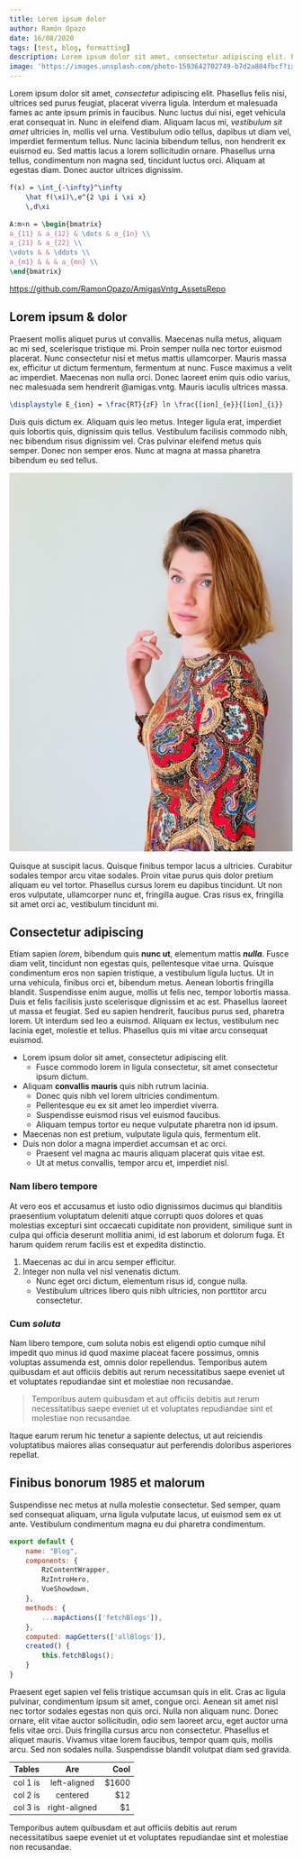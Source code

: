 ```yaml
---
title: Lorem ipsum dolor
author: Ramón Opazo
date: 16/08/2020
tags: [test, blog, formatting]
description: Lorem ipsum dolor sit amet, consectetur adipiscing elit. Phasellus felis nisi, ultrices sed purus feugiat, placerat viverra ligula. Interdum et malesuada fames ac ante ipsum primis in faucibus. Nunc luctus dui nisi, eget vehicula erat consequat in. Nunc in eleifend diam. Aliquam lacus mi, vestibulum sit amet ultricies in, mollis vel urna. Vestibulum odio tellus, dapibus ut diam vel, imperdiet fermentum tellus. Nunc lacinia bibendum tellus, non hendrerit ex euismod eu. Sed mattis lacus a lorem sollicitudin ornare. Phasellus urna tellus, condimentum non magna sed, tincidunt luctus orci. Aliquam at egestas diam. Donec auctor ultrices dignissim.
image: 'https://images.unsplash.com/photo-1593642702749-b7d2a804fbcf?ixlib=rb-1.2.1&ixid=eyJhcHBfaWQiOjEyMDd9&auto=format&fit=crop&w=1000&q=80'
---
```


Lorem ipsum dolor sit amet, *consectetur* adipiscing elit. Phasellus felis nisi, ultrices sed purus feugiat, placerat viverra ligula. Interdum et malesuada fames ac ante ipsum primis in faucibus. Nunc luctus dui nisi, eget vehicula erat consequat in. Nunc in eleifend diam. Aliquam lacus mi, *vestibulum sit amet* ultricies in, mollis vel urna. Vestibulum odio tellus, dapibus ut diam vel, imperdiet fermentum tellus. Nunc lacinia bibendum tellus, non hendrerit ex euismod eu. Sed mattis lacus a lorem sollicitudin ornare. Phasellus urna tellus, condimentum non magna sed, tincidunt luctus orci. Aliquam at egestas diam. Donec auctor ultrices dignissim.

```latex
f(x) = \int_{-\infty}^\infty
    \hat f(\xi)\,e^{2 \pi i \xi x}
    \,d\xi
```

```latex
A:m×n = \begin{bmatrix}
a_{11} & a_{12} & \dots & a_{1n} \\
a_{21} & a_{22} \\
\vdots & & \ddots \\
a_{m1} & & & a_{mn} \\
\end{bmatrix}
```

https://github.com/RamonOpazo/AmigasVntg_AssetsRepo

## Lorem ipsum & dolor

Praesent mollis aliquet purus ut convallis. Maecenas nulla metus, aliquam ac mi sed, scelerisque tristique mi. Proin semper nulla nec tortor euismod placerat. Nunc consectetur nisi et metus mattis ullamcorper. Mauris massa ex, efficitur ut dictum fermentum, fermentum at nunc. Fusce maximus a velit ac imperdiet. Maecenas non nulla orci. Donec laoreet enim quis odio varius, nec malesuada sem hendrerit @amigas.vntg. Mauris iaculis ultrices massa.

```latex
\displaystyle E_{ion} = \frac{RT}{zF} ln \frac{[ion]_{e}}{[ion]_{i}}
```

Duis quis dictum ex. Aliquam quis leo metus. Integer ligula erat, imperdiet quis lobortis quis, dignissim quis tellus. Vestibulum facilisis commodo nibh, nec bibendum risus dignissim vel. Cras pulvinar eleifend metus quis semper. Donec non semper eros. Nunc at magna at massa pharetra bibendum eu sed tellus.

![Ut enim ad minima veniam, quis nostrum exercitationem ullam corporis suscipit laboriosam, nisi ut aliquid ex ea commodi consequatur?](https://github.com/RamonOpazo/AmigasVntg_AssetsRepo/blob/master/images/home-01.jpg?raw=true)

Quisque at suscipit lacus. Quisque finibus tempor lacus a ultricies. Curabitur sodales tempor arcu vitae sodales. Proin vitae purus quis dolor pretium aliquam eu vel tortor. Phasellus cursus lorem eu dapibus tincidunt. Ut non eros vulputate, ullamcorper nunc et, fringilla augue. Cras risus ex, fringilla sit amet orci ac, vestibulum tincidunt mi.

## Consectetur __adipiscing__

Etiam sapien *lorem*, bibendum quis __nunc ut__, elementum mattis __*nulla*__. Fusce diam velit, tincidunt non egestas quis, pellentesque vitae urna. Quisque condimentum eros non sapien tristique, a vestibulum ligula luctus. Ut in urna vehicula, finibus orci et, bibendum metus. Aenean lobortis fringilla blandit. Suspendisse enim augue, mollis ut felis nec, tempor lobortis massa. Duis et felis facilisis justo scelerisque dignissim et ac est. Phasellus laoreet ut massa et feugiat. Sed eu sapien hendrerit, faucibus purus sed, pharetra lorem. Ut interdum sed leo a euismod. Aliquam ex lectus, vestibulum nec lacinia eget, molestie et tellus. Phasellus quis mi vitae arcu consequat euismod.

-   Lorem ipsum dolor sit amet, consectetur adipiscing elit.
    -   Fusce commodo lorem in ligula consectetur, sit amet consectetur ipsum dictum.
-   Aliquam __convallis mauris__ quis nibh rutrum lacinia.
    -   Donec quis nibh vel lorem ultricies condimentum.
    -   Pellentesque eu ex sit amet leo imperdiet viverra.
    -   Suspendisse euismod risus vel euismod faucibus.
    -   Aliquam tempus tortor eu neque vulputate pharetra non id ipsum.
-   Maecenas non est pretium, vulputate ligula quis, fermentum elit.
-   Duis non dolor a magna imperdiet accumsan et ac orci.
    -   Praesent vel magna ac mauris aliquam placerat quis vitae est.
    -   Ut at metus convallis, tempor arcu et, imperdiet nisl.

### Nam libero tempore

At vero eos et accusamus et iusto odio dignissimos ducimus qui blanditiis praesentium voluptatum deleniti atque corrupti quos dolores et quas molestias excepturi sint occaecati cupiditate non provident, similique sunt in culpa qui officia deserunt mollitia animi, id est laborum et dolorum fuga. Et harum quidem rerum facilis est et expedita distinctio. 

1.  Maecenas ac dui in arcu semper efficitur.
2.  Integer non nulla vel nisl venenatis dictum.
    -   Nunc eget orci dictum, elementum risus id, congue nulla.
    -   Vestibulum ultrices libero quis nibh ultricies, non porttitor arcu consectetur.

### Cum *soluta*

Nam libero tempore, cum soluta nobis est eligendi optio cumque nihil impedit quo minus id quod maxime placeat facere possimus, omnis voluptas assumenda est, omnis dolor repellendus. Temporibus autem quibusdam et aut officiis debitis aut rerum necessitatibus saepe eveniet ut et voluptates repudiandae sint et molestiae non recusandae.

>   Temporibus autem quibusdam et aut officiis debitis aut rerum necessitatibus saepe eveniet ut et voluptates repudiandae sint et molestiae non recusandae.

Itaque earum rerum hic tenetur a sapiente delectus, ut aut reiciendis voluptatibus maiores alias consequatur aut perferendis doloribus asperiores repellat.

## Finibus bonorum 1985 et malorum

Suspendisse nec metus at nulla molestie consectetur. Sed semper, quam sed consequat aliquam, urna ligula vulputate lacus, ut euismod sem ex ut ante. Vestibulum condimentum magna eu dui pharetra condimentum. 

```javascript
export default {
    name: "Blog",
    components: {
        RzContentWrapper,
        RzIntroHero,
        VueShowdown,
    },
    methods: {
        ...mapActions(['fetchBlogs']),
    },
    computed: mapGetters(['allBlogs']),
    created() {
        this.fetchBlogs();
    }
}
```

Praesent eget sapien vel felis tristique accumsan quis in elit. Cras ac ligula pulvinar, condimentum ipsum sit amet, congue orci. Aenean sit amet nisl nec tortor sodales egestas non quis orci. Nulla non aliquam nunc. Donec ornare, elit vitae auctor sollicitudin, odio sem laoreet arcu, eget auctor urna felis vitae orci. Duis fringilla cursus arcu non consectetur. Phasellus et aliquet mauris. Vivamus vitae lorem faucibus, tempor quam quis, mollis arcu. Sed non sodales nulla. Suspendisse blandit volutpat diam sed gravida.

| Tables   |      Are      |  Cool |
| -------- | :-----------: | ----: |
| col 1 is | left-aligned  | $1600 |
| col 2 is |   centered    |   $12 |
| col 3 is | right-aligned |    $1 |

Temporibus autem quibusdam et aut officiis debitis aut rerum necessitatibus saepe eveniet ut et voluptates repudiandae sint et molestiae non recusandae.

